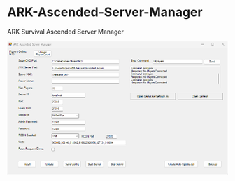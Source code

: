 # ARK-Ascended-Server-Manager
ARK Survival Ascended Server Manager

![ASA_Server_Manager_Preview.png](Preview/ASA_Server_Manager_Preview.png)
